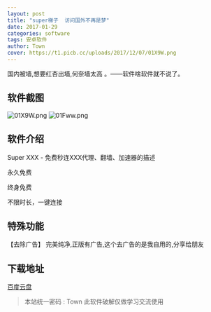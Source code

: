 ```yaml
---
layout: post
title: "super梯子  访问国外不再是梦"
date: 2017-01-29
categories: software
tags: 安卓软件
author: Town
cover: https://t1.picb.cc/uploads/2017/12/07/01X9W.png
---
```


国内被墙,想要红杏出墙,何奈墙太高  。——软件啥软件就不说了。

## 软件截图

![01X9W.png](https://t1.picb.cc/uploads/2017/12/07/01X9W.png)
![01Fww.png](https://t1.picb.cc/uploads/2017/12/07/01Fww.png)

## 软件介绍

Super XXX - 免费秒连XXX代理、翻墙、加速器的描述

永久免费

终身免费

不限时长，一键连接


## 特殊功能

【去除广告】 完美纯净,正版有广告,这个去广告的是我自用的,分享给朋友

## 下载地址

[百度云盘](https://pan.baidu.com/s/1i4A1Z9b)  

> 本站统一密码 : Town   此软件破解仅做学习交流使用

